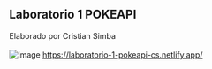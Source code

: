 ## Laboratorio 1 POKEAPI
Elaborado por Cristian Simba<br><br>
![image](https://github.com/cristian-simba/laboratorio-1-API/assets/117742977/c81684ac-18f0-4c26-80a5-bfbaad968fa5)
https://laboratorio-1-pokeapi-cs.netlify.app/
